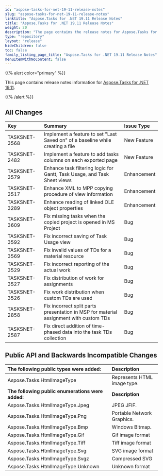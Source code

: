 ```yaml
---
id: "aspose-tasks-for-net-19-11-release-notes"
slug: "aspose-tasks-for-net-19-11-release-notes"
linktitle: "Aspose.Tasks for .NET 19.11 Release Notes"
title: "Aspose.Tasks for .NET 19.11 Release Notes"
weight: 20
description: "The page contains the release notes for Aspose.Tasks for .NET 19.11."
type: "repository"
layout: "release"
hideChildren: false
toc: false
family_listing_page_title: "Aspose.Tasks for .NET 19.11 Release Notes"
menuItemWithNoContent: false
---
```


{{% alert color="primary" %}}

This page contains release notes information for [Aspose.Tasks for .NET 19.11](https://releases.aspose.com/tasks/net/new-releases/aspose.tasks-for-.net-19.11/).

{{% /alert %}}

## **All Changes**

|**Key** |**Summary** |**Issue Type**|
| :- | :- | :- |
|TASKSNET-3568 |Implement a feature to set "Last Saved on" of a baseline while creating a file |New Feature|
|TASKSNET-2482 |Implement a feature to add tasks columns on each exported page |New Feature |
|TASKSNET-3579 |Enhance task filtering logic for Gantt, Task Usage, and Task Sheet views |Enhancement|
|TASKSNET-3517 |Enhance XML to MPP copying procedure of view information |Enhancement |
|TASKSNET-3289 |Enhance reading of linked OLE object properties |Enhancement |
|TASKSNET-3609 |Fix missing tasks when the copied project is opened in MS Project |Bug|
|TASKSNET-3592 |Fix incorrect saving of Task Usage view |Bug|
|TASKSNET-3569 |Fix invalid values of TDs for a material resource |Bug |
|TASKSNET-3529 |Fix incorrect reporting of the actual work |Bug |
|TASKSNET-3527 |Fix distribution of work for assignments |Bug |
|TASKSNET-3526 |Fix work distribution when custom TDs are used |Bug |
|TASKSNET-2858 |Fix incorrect split parts presentation in MSP for material assignment with custom TDs |Bug |
|TASKSNET-2587 |Fix direct addition of time-phased data into the task TDs collection |Bug |

## **Public API and Backwards Incompatible Changes**

|**The following public types were added:** | **Description** |
| :- | :- |
| Aspose.Tasks.HtmlImageType | Represents HTML image type. |
| **The following public enumerations were added:** | **Description** |
| Aspose.Tasks.HtmlImageType.Jpeg | JPEG JFIF. |
| Aspose.Tasks.HtmlImageType.Png | Portable Network Graphics. |
| Aspose.Tasks.HtmlImageType.Bmp | Windows Bitmap. |
| Aspose.Tasks.HtmlImageType.Gif | Gif image format |
| Aspose.Tasks.HtmlImageType.Tiff | Tiff image format |
| Aspose.Tasks.HtmlImageType.Svg | SVG image format |
| Aspose.Tasks.HtmlImageType.Svgz | Compressed SVG |
| Aspose.Tasks.HtmlImageType.Unknown | Unknown format |

